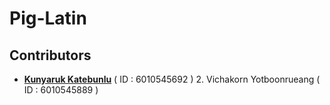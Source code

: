 # Pig-Latin

## Contributors
   - [**Kunyaruk Katebunlu**](https://github.com/NokKbl) ( ID : 6010545692 )
    2. Vichakorn Yotboonrueang ( ID : 6010545889 )
